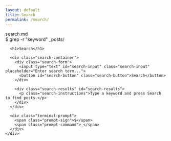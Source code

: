 ```yaml
---
layout: default
title: Search
permalink: /search/
---
```


<div class="search-page">
  <div class="terminal-window">
    <div class="terminal-header">
      <div class="terminal-controls">
        <span class="control close"></span>
        <span class="control minimize"></span>
        <span class="control maximize"></span>
      </div>
      <div class="terminal-title">search.md</div>
    </div>
    <div class="terminal-content">
      <div class="terminal-prompt">
        <span class="prompt-sign">$</span>
        <span class="prompt-command">grep -r "keyword" _posts/</span>
      </div>
      
      <h1>Search</h1>
      
      <div class="search-container">
        <div class="search-form">
          <input type="text" id="search-input" class="search-input" placeholder="Enter search term...">
          <button id="search-button" class="search-button">Search</button>
        </div>
        
        <div class="search-results" id="search-results">
          <p class="search-instructions">Type a keyword and press Search to find posts.</p>
        </div>
      </div>
      
      <div class="terminal-prompt">
        <span class="prompt-sign">$</span>
        <span class="prompt-command">_</span>
      </div>
    </div>
  </div>
</div>

<style>
  .search-container {
    margin: 2rem 0;
  }
  
  .search-form {
    display: flex;
    margin-bottom: 2rem;
  }
  
  .search-input {
    flex-grow: 1;
    padding: 0.8rem;
    background-color: rgba(0, 0, 0, 0.3);
    border: 1px solid var(--terminal-border);
    border-radius: 4px 0 0 4px;
    color: var(--text-primary);
    font-family: var(--font-mono);
  }
  
  .search-input:focus {
    outline: none;
    border-color: var(--accent-primary);
  }
  
  .search-button {
    padding: 0.8rem 1.5rem;
    background-color: var(--accent-primary);
    border: 1px solid var(--accent-primary);
    border-radius: 0 4px 4px 0;
    color: var(--bg-primary);
    font-family: var(--font-mono);
    cursor: pointer;
    transition: all 0.3s ease;
  }
  
  .search-button:hover {
    background-color: var(--accent-secondary);
    border-color: var(--accent-secondary);
  }
  
  .search-results {
    margin-top: 2rem;
  }
  
  .search-instructions {
    color: var(--text-secondary);
    text-align: center;
    font-style: italic;
  }
  
  .search-result {
    margin-bottom: 1.5rem;
    padding-bottom: 1rem;
    border-bottom: 1px dashed var(--terminal-border);
  }
  
  .result-title {
    margin-bottom: 0.5rem;
  }
  
  .result-date {
    color: var(--text-secondary);
    font-size: 0.9rem;
    margin-bottom: 0.5rem;
  }
  
  .result-snippet {
    margin-bottom: 0.5rem;
  }
  
  .highlight {
    background-color: rgba(0, 255, 0, 0.2);
    padding: 0 0.2rem;
  }
</style>

<script>
  document.addEventListener('DOMContentLoaded', function() {
    // Get all posts data
    const posts = [
      {% for post in site.posts %}
        {
          title: "{{ post.title | escape }}",
          url: "{{ post.url | relative_url }}",
          date: "{{ post.date | date: "%b %-d, %Y" }}",
          content: {{ post.content | strip_html | jsonify }},
          categories: [{% for category in post.categories %}"{{ category }}"{% unless forloop.last %},{% endunless %}{% endfor %}],
          tags: [{% for tag in post.tags %}"{{ tag }}"{% unless forloop.last %},{% endunless %}{% endfor %}]
        }{% unless forloop.last %},{% endunless %}
      {% endfor %}
    ];
    
    const searchInput = document.getElementById('search-input');
    const searchButton = document.getElementById('search-button');
    const searchResults = document.getElementById('search-results');
    
    // Function to perform search
    function performSearch() {
      const query = searchInput.value.trim().toLowerCase();
      
      if (query.length < 2) {
        searchResults.innerHTML = '<p class="search-instructions">Please enter at least 2 characters to search.</p>';
        return;
      }
      
      // Filter posts that match the query
      const results = posts.filter(post => {
        return post.title.toLowerCase().includes(query) || 
               post.content.toLowerCase().includes(query) ||
               post.categories.some(category => category.toLowerCase().includes(query)) ||
               post.tags.some(tag => tag.toLowerCase().includes(query));
      });
      
      // Display results
      if (results.length > 0) {
        let resultsHTML = `<h2>${results.length} result${results.length > 1 ? 's' : ''} found for "${query}"</h2>`;
        
        results.forEach(post => {
          // Create snippet with highlighted query
          let snippet = post.content;
          
          // Truncate snippet to around the first match
          const matchIndex = snippet.toLowerCase().indexOf(query);
          if (matchIndex > 50) {
            snippet = '...' + snippet.substring(matchIndex - 50);
          }
          if (snippet.length > 200) {
            snippet = snippet.substring(0, 200) + '...';
          }
          
          // Highlight query in snippet
          const regex = new RegExp(query, 'gi');
          snippet = snippet.replace(regex, match => `<span class="highlight">${match}</span>`);
          
          resultsHTML += `
            <div class="search-result">
              <h3 class="result-title"><a href="${post.url}">${post.title}</a></h3>
              <div class="result-date">${post.date}</div>
              <div class="result-snippet">${snippet}</div>
              <div class="result-meta">
                ${post.categories.length > 0 ? 'Categories: ' + post.categories.map(cat => `<a href="/categories/#${cat.toLowerCase()}">${cat}</a>`).join(', ') : ''}
                ${post.tags.length > 0 ? ' | Tags: ' + post.tags.map(tag => `<a href="/tags/#${tag.toLowerCase()}">${tag}</a>`).join(', ') : ''}
              </div>
            </div>
          `;
        });
        
        searchResults.innerHTML = resultsHTML;
      } else {
        searchResults.innerHTML = `<p>No results found for "${query}".</p>`;
      }
    }
    
    // Event listeners
    searchButton.addEventListener('click', performSearch);
    
    searchInput.addEventListener('keypress', function(e) {
      if (e.key === 'Enter') {
        performSearch();
      }
    });
  });
</script>
